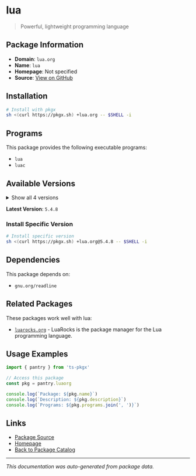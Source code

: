 # lua

> Powerful, lightweight programming language

## Package Information

- **Domain**: `lua.org`
- **Name**: `lua`
- **Homepage**: Not specified
- **Source**: [View on GitHub](https://github.com/pkgxdev/pantry/tree/main/projects/lua.org/package.yml)

## Installation

```bash
# Install with pkgx
sh <(curl https://pkgx.sh) +lua.org -- $SHELL -i
```

## Programs

This package provides the following executable programs:

- `lua`
- `luac`

## Available Versions

<details>
<summary>Show all 4 versions</summary>

- `5.4.8`, `5.4.7`, `5.4.6`, `5.4.4`

</details>

**Latest Version**: `5.4.8`

### Install Specific Version

```bash
# Install specific version
sh <(curl https://pkgx.sh) +lua.org@5.4.8 -- $SHELL -i
```

## Dependencies

This package depends on:

- `gnu.org/readline`

## Related Packages

These packages work well with lua:

- [`luarocks.org`](luarocksorg.md) - LuaRocks is the package manager for the Lua programming language.

## Usage Examples

```typescript
import { pantry } from 'ts-pkgx'

// Access this package
const pkg = pantry.luaorg

console.log(`Package: ${pkg.name}`)
console.log(`Description: ${pkg.description}`)
console.log(`Programs: ${pkg.programs.join(', ')}`)
```

## Links

- [Package Source](https://github.com/pkgxdev/pantry/tree/main/projects/lua.org/package.yml)
- [Homepage](#)
- [Back to Package Catalog](../package-catalog.md)

---

*This documentation was auto-generated from package data.*
